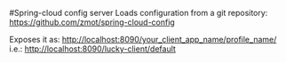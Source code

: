 #Spring-cloud config server
Loads configuration from a git repository: <https://github.com/zmot/spring-cloud-config>  

Exposes it as: <http://localhost:8090/your_client_app_name/profile_name/>  
i.e.: 
<http://localhost:8090/lucky-client/default>
